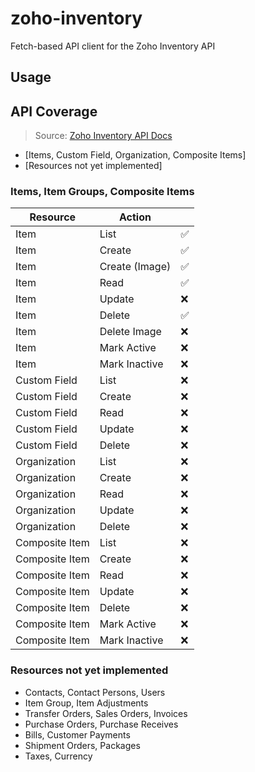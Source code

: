 # zoho-inventory

Fetch-based API client for the Zoho Inventory API 

## Usage

## API Coverage

> Source: [Zoho Inventory API Docs]

- [Items, Custom Field, Organization, Composite Items]
- [Resources not yet implemented]

### Items, Item Groups, Composite Items 

| Resource       | Action         |    |
| -------------- | -------------- | -- |
| Item           | List           | ✅ |
| Item           | Create         | ✅ |
| Item           | Create (Image) | ✅ |
| Item           | Read           | ✅ |
| Item           | Update         | ❌ |
| Item           | Delete         | ✅ |
| Item           | Delete Image   | ❌ |
| Item           | Mark Active    | ❌ |
| Item           | Mark Inactive  | ❌ |
| Custom Field   | List           | ❌ |
| Custom Field   | Create         | ❌ |
| Custom Field   | Read           | ❌ |
| Custom Field   | Update         | ❌ |
| Custom Field   | Delete         | ❌ |
| Organization   | List           | ❌ |
| Organization   | Create         | ❌ |
| Organization   | Read           | ❌ |
| Organization   | Update         | ❌ |
| Organization   | Delete         | ❌ |
| Composite Item | List           | ❌ |
| Composite Item | Create         | ❌ |
| Composite Item | Read           | ❌ |
| Composite Item | Update         | ❌ |
| Composite Item | Delete         | ❌ |
| Composite Item | Mark Active    | ❌ |
| Composite Item | Mark Inactive  | ❌ |

### Resources not yet implemented

- Contacts, Contact Persons, Users
- Item Group, Item Adjustments
- Transfer Orders, Sales Orders, Invoices
- Purchase Orders, Purchase Receives
- Bills, Customer Payments
- Shipment Orders, Packages
- Taxes, Currency

[Zoho Inventory API Docs]: https://www.zoho.com/inventory/api/v1/
